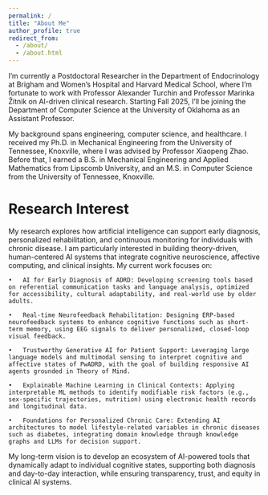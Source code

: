 ```yaml
---
permalink: /
title: "About Me"
author_profile: true
redirect_from: 
  - /about/
  - /about.html
---
```


I’m currently a Postdoctoral Researcher in the Department of Endocrinology at Brigham and Women’s Hospital and Harvard Medical School, where I’m fortunate to work with Professor Alexander Turchin and Professor Marinka Žitnik on AI-driven clinical research. Starting Fall 2025, I’ll be joining the Department of Computer Science at the University of Oklahoma as an Assistant Professor.

My background spans engineering, computer science, and healthcare. I received my Ph.D. in Mechanical Engineering from the University of Tennessee, Knoxville, where I was advised by Professor Xiaopeng Zhao. Before that, I earned a B.S. in Mechanical Engineering and Applied Mathematics from Lipscomb University, and an M.S. in Computer Science from the University of Tennessee, Knoxville.

Research Interest
======
My research explores how artificial intelligence can support early diagnosis, personalized rehabilitation, and continuous monitoring for individuals with chronic disease. I am particularly interested in building theory-driven, human-centered AI systems that integrate cognitive neuroscience, affective computing, and clinical insights. My current work focuses on:

	•	AI for Early Diagnosis of ADRD: Developing screening tools based on referential communication tasks and language analysis, optimized for accessibility, cultural adaptability, and real-world use by older adults.

	•	Real-time Neurofeedback Rehabilitation: Designing ERP-based neurofeedback systems to enhance cognitive functions such as short-term memory, using EEG signals to deliver personalized, closed-loop visual feedback.

	•	Trustworthy Generative AI for Patient Support: Leveraging large language models and multimodal sensing to interpret cognitive and affective states of PwADRD, with the goal of building responsive AI agents grounded in Theory of Mind.

	•	Explainable Machine Learning in Clinical Contexts: Applying interpretable ML methods to identify modifiable risk factors (e.g., sex-specific trajectories, nutrition) using electronic health records and longitudinal data.
  
	•	Foundations for Personalized Chronic Care: Extending AI architectures to model lifestyle-related variables in chronic diseases such as diabetes, integrating domain knowledge through knowledge graphs and LLMs for decision support.

My long-term vision is to develop an ecosystem of AI-powered tools that dynamically adapt to individual cognitive states, supporting both diagnosis and day-to-day interaction, while ensuring transparency, trust, and equity in clinical AI systems.

